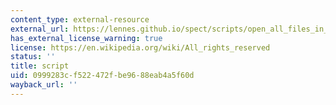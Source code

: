 ```yaml
---
content_type: external-resource
external_url: https://lennes.github.io/spect/scripts/open_all_files_in_folder.praat
has_external_license_warning: true
license: https://en.wikipedia.org/wiki/All_rights_reserved
status: ''
title: script
uid: 0999283c-f522-472f-be96-88eab4a5f60d
wayback_url: ''
---
```


